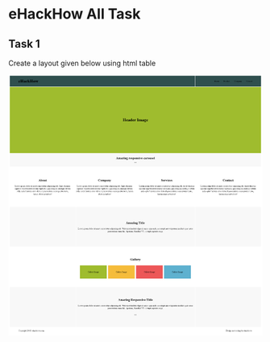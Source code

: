 # eHackHow All Task

## Task 1

Create a layout given below using html table

![Task 1](./img/task_1.png)
